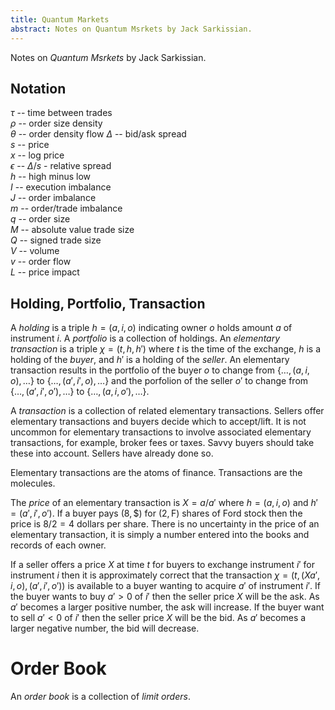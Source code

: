 ```yaml
---
title: Quantum Markets
abstract: Notes on Quantum Msrkets by Jack Sarkissian.
---
```


Notes on _Quantum Msrkets_ by Jack Sarkissian.

## Notation

$\tau$ -- time between trades  
$\rho$ -- order size density  
$\theta$ -- order density flow
$\Delta$ -- bid/ask spread  
$s$ -- price  
$x$ -- log price  
$\epsilon$ -- $\Delta/s$ - relative spread  
$h$ -- high minus low  
$I$ -- execution imbalance  
$J$ -- order imbalance  
$m$ -- order/trade imbalance  
$q$ -- order size  
$M$ -- absolute value trade size  
$Q$ -- signed trade size  
$V$ -- volume  
$v$ -- order flow  
$L$ -- price impact  

## Holding, Portfolio, Transaction

A _holding_ is a triple $h = (a, i, o)$ indicating owner $o$ holds amount $a$ of instrument $i$.
A _portfolio_ is a collection of holdings. An _elementary transaction_ is a triple $\chi = (t, h, h')$
where $t$ is the time of the exchange, $h$ is a holding of the _buyer_, and $h'$ is
a holding of the _seller_. An elementary transaction results in the portfolio of the
buyer $o$ to change from $\{\ldots,(a,i,o),\ldots\}$
to $\{\ldots,(a',i',o),\ldots\}$ and the porfolion of the seller $o'$
to change from $\{\ldots,(a',i',o'),\ldots\}$
to $\{\ldots,(a,i,o'),\ldots\}$.

A _transaction_ is a collection of related elementary transactions.
Sellers offer elementary transactions and buyers decide which to accept/lift.
It is not uncommon for elementary transactions to involve associated elementary
transactions, for example, broker fees or taxes. Savvy buyers should take
these into account. Sellers have already done so.

Elementary transactions are the atoms of finance. Transactions are the molecules.

The _price_ of an elementary transaction is $X = a/a'$ where $h = (a, i, o)$ and
$h' = (a', i', o')$. If a buyer pays $(8, \$)$ for $(2, \text{F})$ shares of Ford stock
then the price is $8/2 = 4$ dollars per share.
There is no uncertainty in the price of an elementary transaction,
it is simply a number entered into the books and records of each owner.

If a seller offers a price $X$ at time $t$ for buyers to exchange instrument $i'$
for instrument $i$ then it is approximately correct that
the transaction $\chi = (t,(Xa', i, o),(a',i',o'))$ is available to a buyer
wanting to acquire $a'$ of instrument $i'$.
If the buyer wants to buy $a' > 0$ of $i'$ then the seller price $X$ will be the ask.
As $a'$ becomes a larger positive number, the ask will increase.
If the buyer want to sell $a' < 0$ of $i'$ then the seller price $X$ will be the bid.
As $a'$ becomes a larger negative number, the bid will decrease.

# Order Book

An _order book_ is a collection of _limit orders_.

